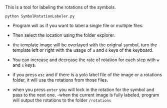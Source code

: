 This is a tool for labeling the rotations of the symbols.
```
python SymbolRotationLabeler.py
```

- Program will as if you want to label a single file or multiple files.
- Then select the location using the folder explorer.

- the template image will be overlayed with the original symbol, turn the template left or right with the usage of ```a``` and ```d``` keys of the keyboard.
- You can increase and decrease the rate of rotation for each step with ```w``` and ```s``` keys.
- if you press ```esc``` and if there is a yolo label file of the image or a rotations folder, it will use the rotations from those files. 
- when you press ```enter``` you will lock in the rotation for the symbol and pass to the next one.
-when the current image is fully labeled, program will output the rotations to the folder ```/rotations```



